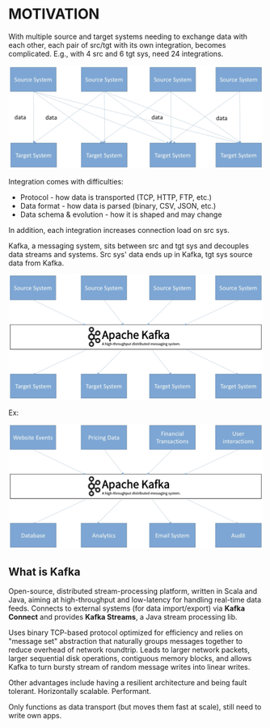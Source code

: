 # MOTIVATION

With multiple source and target systems needing to exchange data with each other, each pair of src/tgt with its own integration, becomes complicated. E.g., with 4 src and 6 tgt sys, need 24 integrations.

![](../no_kafka.png)

Integration comes with difficulties:
* Protocol - how data is transported (TCP, HTTP, FTP, etc.)
* Data format - how data is parsed (binary, CSV, JSON, etc.)
* Data schema & evolution - how it is shaped and may change

In addition, each integration increases connection load on src sys.

Kafka, a messaging system, sits between src and tgt sys and decouples data streams and systems. Src sys' data ends up in Kafka, tgt sys source data from Kafka.

![](../kafka.png)

Ex:

![](../kafka_ex.png)

## What is Kafka

Open-source, distributed stream-processing platform, written in Scala and Java, aiming at high-throughput and low-latency for handling real-time data feeds. Connects to external systems (for data import/export) via **Kafka Connect** and provides **Kafka Streams**, a Java stream processing lib.

Uses binary TCP-based protocol optimized for efficiency and relies on "message set" abstraction that naturally groups messages together to reduce overhead of network roundtrip. Leads to larger network packets, larger sequential disk operations, contiguous memory blocks, and allows Kafka to turn bursty stream of random message writes into linear writes.

Other advantages include having a resilient architecture and being fault tolerant. Horizontally scalable. Performant.

Only functions as data transport (but moves them fast at scale), still need to write own apps.
